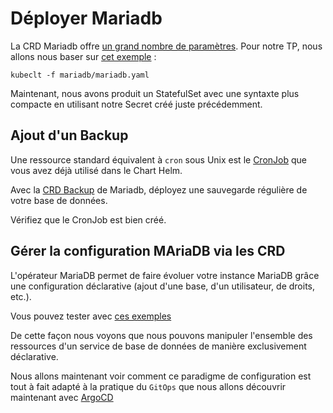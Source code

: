 # Déployer Mariadb

La CRD Mariadb offre [un grand nombre de paramètres](https://github.com/mariadb-operator/mariadb-operator/blob/main/examples/manifests/mariadb_full.yaml). Pour notre TP, nous allons nous baser sur [cet exemple](mariadb.yaml) :

```
kubeclt -f mariadb/mariadb.yaml
```

Maintenant, nous avons produit un StatefulSet avec une syntaxte plus compacte en utilisant notre Secret créé juste précédemment.

## Ajout d'un Backup

Une ressource standard équivalent à `cron` sous Unix est le [CronJob](https://kubernetes.io/docs/concepts/workloads/controllers/cron-jobs/) que vous avez déjà utilisé dans le Chart Helm.

Avec la [CRD Backup](https://github.com/mariadb-operator/mariadb-operator/blob/main/examples/manifests/backup.yaml) de Mariadb, déployez une sauvegarde régulière de votre base de données.

Vérifiez que le CronJob est bien créé.

## Gérer la configuration MAriaDB via les CRD

L'opérateur MariaDB permet de faire évoluer votre instance MariaDB grâce une configuration déclarative (ajout d'une base, d'un utilisateur, de droits, etc.).

Vous pouvez tester avec [ces exemples](/mariadb/customize/)

De cette façon nous voyons que nous pouvons manipuler l'ensemble des ressources d'un service de base de données de manière exclusivement déclarative.

Nous allons maintenant voir comment ce paradigme de configuration est tout à fait adapté à la pratique du `GitOps` que nous allons découvrir maintenant avec [ArgoCD](/argocd)